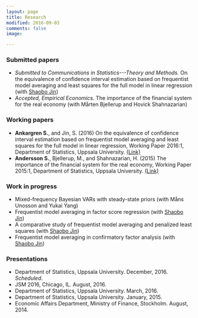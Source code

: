 ```yaml
---
layout: page
title: Research
modified: 2016-09-03
comments: false
image:

---
```


### Submitted papers

* *Submitted to Communications in Statistics---Theory and Methods.* On the equivalence of confidence interval estimation based on frequentist model averaging and least squares for the full model in linear regression (with [Shaobo Jin](http://katalog.uu.se/profile/?id=N11-1506))
* *Accepted, Empirical Economics.* The importance of the financial system for the real economy (with Mårten Bjellerup and Hovick Shahnazarian)

### Working papers

* **Ankargren S.**, and Jin, S. (2016) On the equivalence of confidence interval estimation based on frequentist model averaging and least squares for the full model in linear regression, Working Paper 2016:1, Department of Statistics, Uppsala University. [(Link)](http://uu.diva-portal.org/smash/record.jsf?pid=diva2%3A919537&dswid=-5279)
* **Andersson S.**, Bjellerup, M., and Shahnazarian, H. (2015) The importance of the financial system for the real economy, Working Paper 2015:1, Department of Statistics, Uppsala University. [(Link)](http://uu.diva-portal.org/smash/record.jsf?dswid=-5279&pid=diva2%3A789469&c=1&searchType=SIMPLE&language=sv&query=&af=%5B%5D&aq=%5B%5B%7B%22personId%22%3A%22seban876%22%7D%5D%5D&aq2=%5B%5B%5D%5D&aqe=%5B%5D&noOfRows=50&sortOrder=author_sort_asc&onlyFullText=false&sf=all)

### Work in progress

* Mixed-frequency Bayesian VARs with steady-state priors (with Måns Unosson and Yukai Yang)
* Frequentist model averaging in factor score regression (with [Shaobo Jin](http://katalog.uu.se/profile/?id=N11-1506))
* A comparative study of frequentist model averaging and penalized least squares (with [Shaobo Jin](http://katalog.uu.se/profile/?id=N11-1506))
* Frequentist model averaging in confirmatory factor analysis (with [Shaobo Jin](http://katalog.uu.se/profile/?id=N11-1506))


### Presentations

* Department of Statistics, Uppsala University. December, 2016. *Scheduled*.
* JSM 2016, Chicago, IL. August, 2016.
* Department of Statistics, Uppsala University. March, 2016.
* Department of Statistics, Uppsala University. January, 2015.
* Economic Affairs Department, Ministry of Finance, Stockholm. August, 2014.